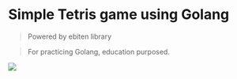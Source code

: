# Simple Tetris game using Golang

> Powered by ebiten library

> For practicing Golang, education purposed.

<image src="https://storage.googleapis.com/gan-public/go-tetris-game/tetris.PNG" />
